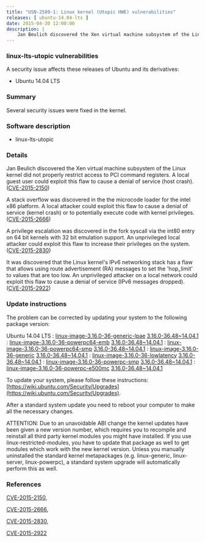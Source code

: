 ```yaml
---
title: "USN-2589-1: Linux kernel (Utopic HWE) vulnerabilities"
releases: [ ubuntu-14.04-lts ]
date: 2015-04-30 12:00:00
description: |
    Jan Beulich discovered the Xen virtual machine subsystem of the Linux kernel did not properly restrict access to PCI command registers. A local guest user could exploit this flaw to cause a denial of service (host crash). ([CVE-2015-2150](http://people.ubuntu.com/~ubuntu-security/cve/CVE-2015-2150))
--- 
```

 
### linux-lts-utopic vulnerabilities

A security issue affects these releases of Ubuntu and its derivatives:

* Ubuntu 14.04 LTS

### Summary

Several security issues were fixed in the kernel. 

### Software description

* linux-lts-utopic 

### Details

Jan Beulich discovered the Xen virtual machine subsystem of the Linux kernel did not properly restrict access to PCI command registers. A local guest user could exploit this flaw to cause a denial of service (host crash). ([CVE-2015-2150](http://people.ubuntu.com/~ubuntu-security/cve/CVE-2015-2150))

A stack overflow was discovered in the the microcode loader for the intel x86 platform. A local attacker could exploit this flaw to cause a denial of service (kernel crash) or to potentially execute code with kernel privileges. ([CVE-2015-2666](http://people.ubuntu.com/~ubuntu-security/cve/CVE-2015-2666))

A privilege escalation was discovered in the fork syscall via the int80 entry on 64 bit kernels with 32 bit emulation support. An unprivileged local attacker could exploit this flaw to increase their privileges on the system. ([CVE-2015-2830](http://people.ubuntu.com/~ubuntu-security/cve/CVE-2015-2830))

It was discovered that the Linux kernel&#39;s IPv6 networking stack has a flaw that allows using route advertisement (RA) messages to set the &#39;hop_limit&#39; to values that are too low. An unprivileged attacker on a local network could exploit this flaw to cause a denial of service (IPv6 messages dropped). ([CVE-2015-2922](http://people.ubuntu.com/~ubuntu-security/cve/CVE-2015-2922)) 

### Update instructions

The problem can be corrected by updating your system to the following package version:

Ubuntu 14.04 LTS
 : [linux-image-3.16.0-36-generic-lpae](https://launchpad.net/ubuntu/+source/linux-lts-utopic) <span> [3.16.0-36.48~14.04.1](https://launchpad.net/ubuntu/+source/linux-lts-utopic/3.16.0-36.48~14.04.1) </span> 
 : [linux-image-3.16.0-36-powerpc64-emb](https://launchpad.net/ubuntu/+source/linux-lts-utopic) <span> [3.16.0-36.48~14.04.1](https://launchpad.net/ubuntu/+source/linux-lts-utopic/3.16.0-36.48~14.04.1) </span> 
 : [linux-image-3.16.0-36-powerpc64-smp](https://launchpad.net/ubuntu/+source/linux-lts-utopic) <span> [3.16.0-36.48~14.04.1](https://launchpad.net/ubuntu/+source/linux-lts-utopic/3.16.0-36.48~14.04.1) </span> 
 : [linux-image-3.16.0-36-generic](https://launchpad.net/ubuntu/+source/linux-lts-utopic) <span> [3.16.0-36.48~14.04.1](https://launchpad.net/ubuntu/+source/linux-lts-utopic/3.16.0-36.48~14.04.1) </span> 
 : [linux-image-3.16.0-36-lowlatency](https://launchpad.net/ubuntu/+source/linux-lts-utopic) <span> [3.16.0-36.48~14.04.1](https://launchpad.net/ubuntu/+source/linux-lts-utopic/3.16.0-36.48~14.04.1) </span> 
 : [linux-image-3.16.0-36-powerpc-smp](https://launchpad.net/ubuntu/+source/linux-lts-utopic) <span> [3.16.0-36.48~14.04.1](https://launchpad.net/ubuntu/+source/linux-lts-utopic/3.16.0-36.48~14.04.1) </span> 
 : [linux-image-3.16.0-36-powerpc-e500mc](https://launchpad.net/ubuntu/+source/linux-lts-utopic) <span> [3.16.0-36.48~14.04.1](https://launchpad.net/ubuntu/+source/linux-lts-utopic/3.16.0-36.48~14.04.1) </span> 

To update your system, please follow these instructions: [https://wiki.ubuntu.com/Security/Upgrades](https://wiki.ubuntu.com/Security/Upgrades).

After a standard system update you need to reboot your computer to make all the necessary changes.

ATTENTION: Due to an unavoidable ABI change the kernel updates have been given a new version number, which requires you to recompile and reinstall all third party kernel modules you might have installed. If you use linux-restricted-modules, you have to update that package as well to get modules which work with the new kernel version. Unless you manually uninstalled the standard kernel metapackages (e.g. linux-generic, linux-server, linux-powerpc), a standard system upgrade will automatically perform this as well. 

### References

 [CVE-2015-2150](http://people.ubuntu.com/~ubuntu-security/cve/CVE-2015-2150), 

 [CVE-2015-2666](http://people.ubuntu.com/~ubuntu-security/cve/CVE-2015-2666), 

 [CVE-2015-2830](http://people.ubuntu.com/~ubuntu-security/cve/CVE-2015-2830), 

 [CVE-2015-2922](http://people.ubuntu.com/~ubuntu-security/cve/CVE-2015-2922)
 
